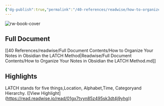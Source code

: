 ```yaml
---
{"dg-publish":true,"permalink":"/40-references/readwise/how-to-organize-your-notes-in-obsidian-the-latch-method/","tags":["rw/articles"]}
---
```


![rw-book-cover](https://i.ytimg.com/vi/vS-b_RUtL1A/maxresdefault.jpg)

## Full Document
[[40 References/readwise/Full Document Contents/How to Organize Your Notes in Obsidian  the LATCH Method\|Readwise/Full Document Contents/How to Organize Your Notes in Obsidian  the LATCH Method.md]]

## Highlights
LATCH stands for five things,Location, Alphabet,Time, Categoryand Hierarchy. ([View Highlight] (https://read.readwise.io/read/01gx7tvyn85z495sk3dt4j9yhg))


